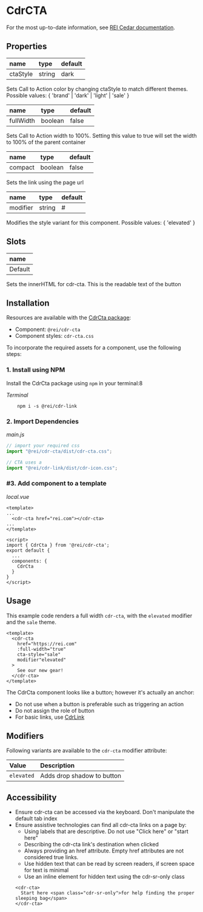 # CdrCTA

For the most up-to-date information, see [REI Cedar documentation](https://rei.github.io/rei-cedar-docs/components/cta/).

## Properties
| name | type | default |
| :--- | :--- | :--- |
| ctaStyle | string | dark |

Sets Call to Action color by changing ctaStyle to match different themes. Possible values: { 'brand' | 'dark' | 'light' | 'sale' }

| name | type | default |
| :--- | :--- | :--- |
| fullWidth | boolean | false |

Sets Call to Action width to 100%. Setting this value to true will set the width to 100% of the parent container

| name | type | default |
| :--- | :--- | :--- |
| compact | boolean | false |

Sets the link using the page url

| name | type | default |
| :--- | :--- | :--- |
| modifier | string | # |

Modifies the style variant for this component. Possible values: { 'elevated' }

## Slots
| name                                            |
| :---------------------------------------------- |
| Default                                         |

Sets the innerHTML for cdr-cta. This is the readable text of the button

## Installation

Resources are available with the [CdrCta package](https://www.npmjs.com/package/@rei/cdr-cta):

<cdr-doc-api type="installation" />

- Component: `@rei/cdr-cta`
- Component styles: `cdr-cta.css`

To incorporate the required assets for a component, use the following steps:

### 1. Install using NPM

Install the CdrCta package using `npm` in your terminal:8

_Terminal_

```terminal
    npm i -s @rei/cdr-link
```

### 2. Import Dependencies

_main.js_

```javascript
// import your required css
import "@rei/cdr-cta/dist/cdr-cta.css";

// CTA uses a 
import "@rei/cdr-link/dist/cdr-icon.css";
```

### #3. Add component to a template

_local.vue_

```vue
<template>
...
  <cdr-cta href="rei.com"></cdr-cta>
...
</template>

<script>
import { CdrCta } from '@rei/cdr-cta';
export default {
  ...
  components: {
    CdrCta
  }
}
</script>
```

## Usage

This example code renders a full width `cdr-cta`, with the `elevated` modifier and the `sale` theme.

```vue
<template>
  <cdr-cta 
    href="https://rei.com" 
    :full-width="true" 
    cta-style="sale" 
    modifier"elevated"
  >
    See our new gear!
  </cdr-cta>
</template>
```

The CdrCta component looks like a button; however it's actually an anchor:
- Do not use when a button is preferable such as triggering an action
- Do not assign the role of button
- For basic links, use [CdrLink](/components/link/)

## Modifiers

Following variants are available to the `cdr-cta` modifier attribute:

| Value      | Description                 |
|:---------- |:----------------------------|
| `elevated` | Adds drop shadow to button  |

## Accessibility

- Ensure cdr-cta can be accessed via the keyboard. Don't manipulate the default tab index
- Ensure assistive technologies can find all cdr-cta links on a page by:
  - Using labels that are descriptive. Do not use "Click here" or "start here"
  - Describing the cdr-cta link's destination when clicked
  - Always providing an href attribute. Empty href attributes are not considered true links.
  - Use hidden text that can be read by screen readers, if screen space for text is minimal
  - Use an inline element for hidden text using the cdr-sr-only class
  ```vue
  <cdr-cta>
    Start here <span class="cdr-sr-only">for help finding the proper sleeping bag</span>
  </cdr-cta>
  ```